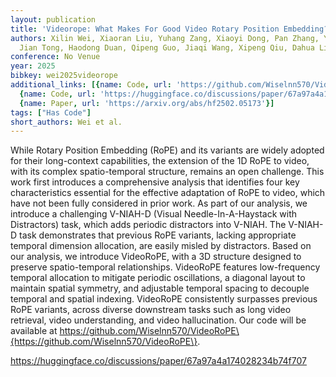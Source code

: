 ```yaml
---
layout: publication
title: 'Videorope: What Makes For Good Video Rotary Position Embedding?'
authors: Xilin Wei, Xiaoran Liu, Yuhang Zang, Xiaoyi Dong, Pan Zhang, Yuhang Cao,
  Jian Tong, Haodong Duan, Qipeng Guo, Jiaqi Wang, Xipeng Qiu, Dahua Lin
conference: No Venue
year: 2025
bibkey: wei2025videorope
additional_links: [{name: Code, url: 'https://github.com/Wiselnn570/VideoRoPE\{https://github.com/Wiselnn570/VideoRoPE\'},
  {name: Code, url: 'https://huggingface.co/discussions/paper/67a97a4a174028234b74f707'},
  {name: Paper, url: 'https://arxiv.org/abs/hf2502.05173'}]
tags: ["Has Code"]
short_authors: Wei et al.
---
```

While Rotary Position Embedding (RoPE) and its variants are widely adopted for their long-context capabilities, the extension of the 1D RoPE to video, with its complex spatio-temporal structure, remains an open challenge. This work first introduces a comprehensive analysis that identifies four key characteristics essential for the effective adaptation of RoPE to video, which have not been fully considered in prior work. As part of our analysis, we introduce a challenging V-NIAH-D (Visual Needle-In-A-Haystack with Distractors) task, which adds periodic distractors into V-NIAH. The V-NIAH-D task demonstrates that previous RoPE variants, lacking appropriate temporal dimension allocation, are easily misled by distractors. Based on our analysis, we introduce VideoRoPE, with a 3D structure designed to preserve spatio-temporal relationships. VideoRoPE features low-frequency temporal allocation to mitigate periodic oscillations, a diagonal layout to maintain spatial symmetry, and adjustable temporal spacing to decouple temporal and spatial indexing. VideoRoPE consistently surpasses previous RoPE variants, across diverse downstream tasks such as long video retrieval, video understanding, and video hallucination. Our code will be available at https://github.com/Wiselnn570/VideoRoPE\{https://github.com/Wiselnn570/VideoRoPE\}.

https://huggingface.co/discussions/paper/67a97a4a174028234b74f707